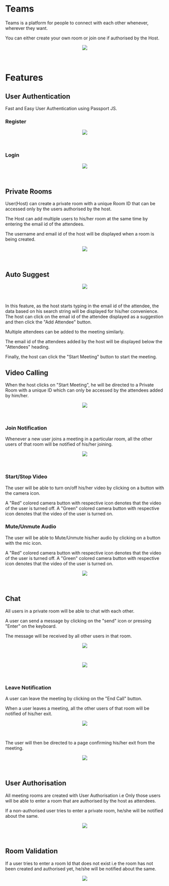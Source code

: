 <!-- # Teams-Clone
<h2>Teams</h2>
<p>Teams is a platform where people can connect from their comfort zones. You can create your own rooms or join one if authorised by the host.</P> -->

<h1>Teams</h2>

Teams is a platform for people to connect with each other whenever, wherever they want.

You can either create your own room or join one if authorised by the Host.

<p align="center">
    <img src="./public/assets/home.png">
</p>
<br>


# Features

## User Authentication

Fast and Easy User Authentication using Passport JS.

### Register

<p align="center">
    <img src="./public/assets/register.png">
</p>
<br>

### Login

<p align="center">
    <img src="./public/assets/login.png">
</p>
<br>

## Private Rooms

User(Host) can create a private room with a unique Room ID that can be accessed only by the users authorised by the host.

The Host can add multiple users to his/her room at the same time by entering the email id of the attendees.

The username and email id of the host will be displayed when a room is being created.

<p align="center">
    <img src="./public/assets/create_room.png">
</p>
<br>

## Auto Suggest

<p align="center">
    <img src="./public/assets/room_2.png">
</p>
<br>

In this feature, as the host starts typing in the email id of the attendee, the data based on his search string will be displayed for his/her convenience. The host can click on the email id of the attendee displayed as a suggestion and then click the "Add Attendee" button.

Multiple attendees can be added to the meeting similarly.

The email id of the attendees added by the host will be displayed below the "Attendees" heading.

Finally, the host can click the "Start Meeting" button to start the meeting.


## Video Calling

When the host clicks on "Start Meeting", he will be directed to a Private Room with a unique ID which can only be accessed by the attendees added by him/her.

<p align="center">
    <img src="./public/assets/start_meet.png">
</p>
<br>

### Join Notification

Whenever a new user joins a meeting in a particular room, all the other users of that room will be notified of his/her joining.

<p align="center">
    <img src="./public/assets/video_room_2.png">
</p>
<br>

### Start/Stop Video 

The user will be able to turn on/off his/her video by clicking on a button with the camera icon.

A "Red" colored camera button with respective icon denotes that the video of the user is turned off.
A "Green" colored camera button with respective icon denotes that the video of the user is turned on.

### Mute/Unmute Audio

The user will be able to Mute/Unmute his/her audio by clicking on a button with the mic icon.

A "Red" colored camera button with respective icon denotes that the video of the user is turned off.
A "Green" colored camera button with respective icon denotes that the video of the user is turned on.

<p align="center">
    <img src="./public/assets/video_func.png">
</p>
<br>


## Chat 

All users in a private room will be able to chat with each other.

A user can send a message by clicking on the "send" icon or pressing "Enter" on the keyboard.

The message will be received by all other users in that room.

<p align="center">
    <img src="./public/assets/video_room_3.png">
</p>
<br>

<p align="center">
    <img src="./public/assets/video_room_4.png">
</p>
<br>


### Leave Notification

A user can leave the meeting by clicking on the "End Call" button.

When a user leaves a meeting, all the other users of that room will be notified of his/her exit.

<p align="center">
    <img src="./public/assets/end_call_1.png">
</p>
<br>

The user will then be directed to a page confirming his/her exit from the meeting.

<p align="center">
    <img src="./public/assets/end_call.png">
</p>
<br>


## User Authorisation

All meeting rooms are created with User Authorisation i.e Only those users will be able to enter a room that are authorised by the host as attendees.

If a non-authorised user tries to enter a private room, he/she will be notified about the same.

<p align="center">
    <img src="./public/assets/no_access.png">
</p>
<br>


## Room Validation

If a user tries to enter a room Id that does not exist i.e the room has not been created and authorised yet, he/she will be notified about the same.

<p align="center">
    <img src="./public/assets/does_not_exist.png">
</p>
<br>

